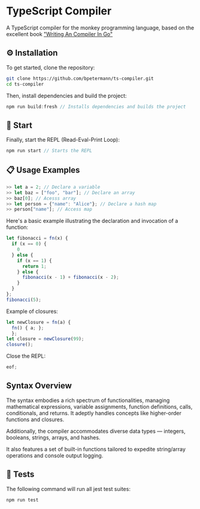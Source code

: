 # TypeScript Compiler

A TypeScript compiler for the monkey programming language, based on the excellent book ["Writing An Compiler In Go"](https://compilerbook.com/)

## ⚙️ Installation

To get started, clone the repository:

```bash
git clone https://github.com/bpetermann/ts-compiler.git
cd ts-compiler
```

Then, install dependencies and build the project:

```js
npm run build:fresh // Installs dependencies and builds the project
```

## 🚀 Start

Finally, start the REPL (Read-Eval-Print Loop):

```js
npm run start // Starts the REPL
```

## 📋 Usage Examples

```js
>> let a = 2; // Declare a variable
>> let baz = ["foo", "bar"]; // Declare an array
>> baz[0]; // Acesss array
>> let person = {"name": "Alice"}; // Declare a hash map
>> person["name"]; // Access map
```

Here's a basic example illustrating the declaration and invocation of a function:

```js
let fibonacci = fn(x) {
  if (x == 0) {
    0
  } else {
    if (x == 1) {
      return 1;
    } else {
      fibonacci(x - 1) + fibonacci(x - 2);
    }
  }
};
fibonacci(5);
```

Example of closures:

```js
let newClosure = fn(a) {
  fn() { a; };
  };
let closure = newClosure(99);
closure();
```

Close the REPL:

```js
eof;
```

## Syntax Overview

The syntax embodies a rich spectrum of functionalities, managing mathematical expressions, variable assignments, function definitions, calls, conditionals, and returns. It adeptly handles concepts like higher-order functions and closures.

Additionally, the compiler accommodates diverse data types — integers, booleans, strings, arrays, and hashes.

It also features a set of built-in functions tailored to expedite string/array operations and console output logging.

## 🧪 Tests

The following command will run all jest test suites:

```js
npm run test
```
